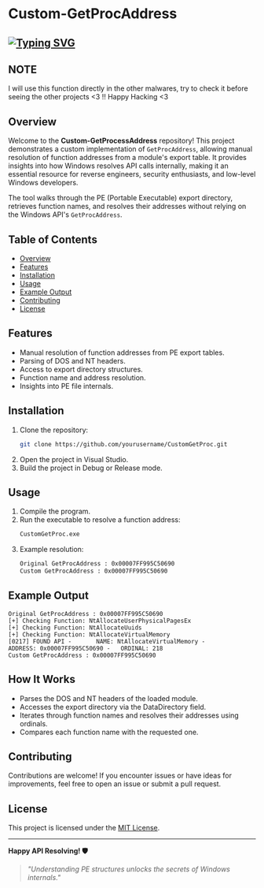 # Custom-GetProcAddress

## [![Typing SVG](https://readme-typing-svg.demolab.com?font=JetBrains+Mono&weight=2000&pause=1000&width=435&lines=Welcome+to+CustomGetProc+Repo!!!;Explore+Windows+API+Internals;Manually+Resolve+Function+Addresses;Learn+PE+Export+Table+Parsing)](https://git.io/typing-svg)


## NOTE
I will use this function directly in the other malwares, try to check it before seeing the other projects <3 !! Happy Hacking <3
## Overview

Welcome to the **Custom-GetProcessAddress** repository! This project demonstrates a custom implementation of `GetProcAddress`, allowing manual resolution of function addresses from a module's export table. It provides insights into how Windows resolves API calls internally, making it an essential resource for reverse engineers, security enthusiasts, and low-level Windows developers.

The tool walks through the PE (Portable Executable) export directory, retrieves function names, and resolves their addresses without relying on the Windows API's `GetProcAddress`.


## Table of Contents

- [Overview](#overview)
- [Features](#features)
- [Installation](#installation)
- [Usage](#usage)
- [Example Output](#example-output)
- [Contributing](#contributing)
- [License](#license)

## Features

- Manual resolution of function addresses from PE export tables.
- Parsing of DOS and NT headers.
- Access to export directory structures.
- Function name and address resolution.
- Insights into PE file internals.

## Installation

1. Clone the repository:
   ```bash
   git clone https://github.com/yourusername/CustomGetProc.git
   ```
2. Open the project in Visual Studio.
3. Build the project in Debug or Release mode.

## Usage

1. Compile the program.
2. Run the executable to resolve a function address:
   ```cmd
   CustomGetProc.exe
   ```
3. Example resolution:
   ```cmd
   Original GetProcAddress : 0x00007FF995C50690
   Custom GetProcAddress : 0x00007FF995C50690
   
   ```

## Example Output

```
Original GetProcAddress : 0x00007FF995C50690
[+] Checking Function: NtAllocateUserPhysicalPagesEx
[+] Checking Function: NtAllocateUuids
[+] Checking Function: NtAllocateVirtualMemory
[0217] FOUND API -       NAME: NtAllocateVirtualMemory -        ADDRESS: 0x00007FF995C50690 -   ORDINAL: 218
Custom GetProcAddress : 0x00007FF995C50690
```

## How It Works

- Parses the DOS and NT headers of the loaded module.
- Accesses the export directory via the DataDirectory field.
- Iterates through function names and resolves their addresses using ordinals.
- Compares each function name with the requested one.

## Contributing

Contributions are welcome! If you encounter issues or have ideas for improvements, feel free to open an issue or submit a pull request.

## License

This project is licensed under the [MIT License](LICENSE.txt).

---
**Happy API Resolving! 🛡️**

> *"Understanding PE structures unlocks the secrets of Windows internals."*

